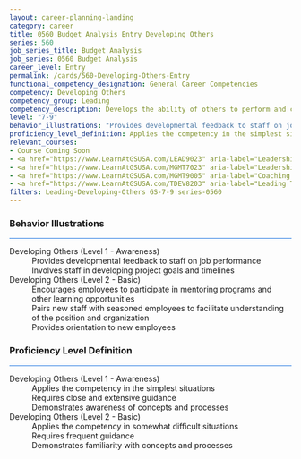```yaml
---
layout: career-planning-landing
category: career
title: 0560 Budget Analysis Entry Developing Others
series: 560
job_series_title: Budget Analysis
job_series: 0560 Budget Analysis
career_level: Entry
permalink: /cards/560-Developing-Others-Entry
functional_competency_designation: General Career Competencies
competency: Developing Others
competency_group: Leading
competency_description: Develops the ability of others to perform and contribute to the organization by providing ongoing feedback and by providing opportunities to learn through formal and informal methods.
level: "7-9"
behavior_illustrations: "Provides developmental feedback to staff on job performance ? Involves staff in developing project goals and timelines ? Encourages employees to participate in mentoring programs and other learning opportunities ? Pairs new staff with seasoned employees to facilitate understanding of the position and organization ? Provides orientation to new employees"
proficiency_level_definition: Applies the competency in the simplest situations ? Requires close and extensive guidance ? Demonstrates awareness of concepts and processes ? Applies the competency in somewhat difficult situations ? Requires frequent guidance ? Demonstrates familiarity with concepts and processes 
relevant_courses: 
- Course Coming Soon
- <a href="https://www.LearnAtGSUSA.com/LEAD9023" aria-label="Leadership, Motivation and Accountability for High Performance Organizations (LEAD9020), GSU - https://www.LearnAtGSUSA.com/LEAD9023">Leadership, Motivation and Accountability for High Performance Organizations (LEAD9020), GSU</a>
- <a href="https://www.LearnAtGSUSA.com/MGMT7023" aria-label="Leadership Essentials (MGMT7020), GSU - https://www.LearnAtGSUSA.com/MGMT7023">Leadership Essentials (MGMT7020), GSU</a>
- <a href="https://www.LearnAtGSUSA.com/MGMT9005" aria-label="Coaching Skills for Today's Leaders (MGMT9002), GSU - https://www.LearnAtGSUSA.com/MGMT9005">Coaching Skills for Today's Leaders (MGMT9002), GSU</a>
- <a href="https://www.LearnAtGSUSA.com/TDEV8203" aria-label="Leading Teams and Groups (TDEV8200), GSU - https://www.LearnAtGSUSA.com/TDEV8203">Leading Teams and Groups (TDEV8200), GSU</a>
filters: Leading-Developing-Others GS-7-9 series-0560
---
```


<div class="desktop:grid-col-6 margin-y-3">
  <div class="border-top-2 bg-white padding-3 shadow-5 height-full members-hover border-1px button-border border-top-blue radius-lg card-text-color">
    <h3>Behavior Illustrations</h3>
    <hr style="background-color: #1b74e0 !important;"/>
    <dl class="text-base card-content-color"><dt>Developing Others (Level 1 - Awareness)</dt><dd>Provides developmental feedback to staff on job performance </dd><dd> Involves staff in developing project goals and timelines</dd><dt>Developing Others (Level 2 - Basic)</dt><dd>Encourages employees to participate in mentoring programs and other learning opportunities </dd><dd> Pairs new staff with seasoned employees to facilitate understanding of the position and organization </dd><dd> Provides orientation to new employees</dd></dl>
  </div>
</div>
<div class="desktop:grid-col-6 margin-y-3">
  <div class="border-top-2 bg-white padding-3 shadow-5 height-full members-hover border-1px button-border border-top-blue radius-lg card-text-color">
    <h3>Proficiency Level Definition</h3>
     <hr style="background-color: #1b74e0 !important;"/>
    <dl class="text-base card-content-color"><dt>Developing Others (Level 1 - Awareness)</dt><dd>Applies the competency in the simplest situations </dd><dd> Requires close and extensive guidance </dd><dd> Demonstrates awareness of concepts and processes</dd><dt>Developing Others (Level 2 - Basic)</dt><dd>Applies the competency in somewhat difficult situations </dd><dd> Requires frequent guidance </dd><dd> Demonstrates familiarity with concepts and processes </dd></dl>
  </div>
</div>